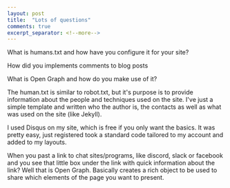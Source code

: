 ```yaml
---
layout: post
title:  "Lots of questions"
comments: true
excerpt_separator: <!--more-->
---
```


What is humans.txt and how have you configure it for your site?

How did you implements comments to blog posts

What is Open Graph and how do you make use of it?
<!--more-->

The human.txt is similar to robot.txt, but it's purpose is to provide information about the people and techniques used on the site. I've just a simple template and written who the author is, the contacts as well as what was used on the site (like Jekyll).

I used Disqus on my site, which is free if you only want the basics. It was pretty easy, just registered took a standard code tailored to my account and added to my layouts.

When you past a link to chat sites/programs, like discord, slack or facebook and you see that little box under the link with quick information about the link? Well that is Open Graph. Basically creates a rich object to be used to share which elements of the page you want to present.